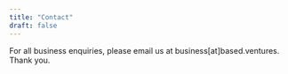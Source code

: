 ```yaml
---
title: "Contact"
draft: false
---
```

For all business enquiries, please email us at business[at]based.ventures. Thank you.